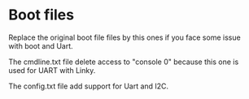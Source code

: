 # Boot files

Replace the original boot file files by this ones if you face some issue  
with boot and Uart.

The cmdline.txt file delete access to "console 0" because this one is  
used for UART with Linky.

The config.txt file add support for Uart and I2C.



